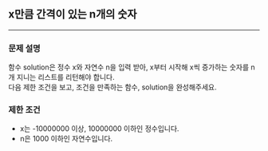 ## x만큼 간격이 있는 n개의 숫자

---

### 문제 설명

함수 solution은 정수 x와 자연수 n을 입력 받아, x부터 시작해 x씩 증가하는 숫자를 n개 지니는 리스트를 리턴해야 합니다. <br>
다음 제한 조건을 보고, 조건을 만족하는 함수, solution을 완성해주세요. <br>

### 제한 조건

- x는 -10000000 이상, 10000000 이하인 정수입니다. <br>
- n은 1000 이하인 자연수입니다. <br>
